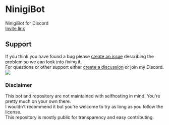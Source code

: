 # NinigiBot
NinigiBot for Discord  
<a href="https://discordapp.com/oauth2/authorize?client_id=592760951103684618&permissions=8&scope=bot%20applications.commands">Invite link</a>

## Support
If you think you have found a bug please [create an issue](https://github.com/Glazelf/NinigiBot/issues/new?assignees=Glazelf&labels=bug&template=bug_report.md) describing the problem so we can look into fixing it.  
For questions or other support either [create a discussion](https://github.com/Glazelf/NinigiBot/discussions) or join my Discord.  
[<img src="https://canary.discordapp.com/api/guilds/549214833858576395/widget.png?style=banner2">](https://discord.gg/2gkybyu)
### Disclaimer
This bot and repository are not maintained with selfhosting in mind. You're pretty much on your own there.  
I wouldn't recommend it but you're welcome to try as long as you follow the license.  
This repository is mostly public for transparency and easy contributing.
